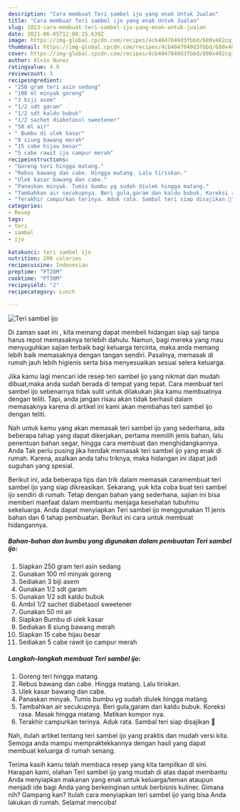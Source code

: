 ```yaml
---
description: "Cara membuat Teri sambel ijo yang enak Untuk Jualan"
title: "Cara membuat Teri sambel ijo yang enak Untuk Jualan"
slug: 1023-cara-membuat-teri-sambel-ijo-yang-enak-untuk-jualan
date: 2021-06-05T12:08:15.639Z
image: https://img-global.cpcdn.com/recipes/4cb4047049d3fbbd/680x482cq70/teri-sambel-ijo-foto-resep-utama.jpg
thumbnail: https://img-global.cpcdn.com/recipes/4cb4047049d3fbbd/680x482cq70/teri-sambel-ijo-foto-resep-utama.jpg
cover: https://img-global.cpcdn.com/recipes/4cb4047049d3fbbd/680x482cq70/teri-sambel-ijo-foto-resep-utama.jpg
author: Alvin Nunez
ratingvalue: 4.9
reviewcount: 3
recipeingredient:
- "250 gram teri asin sedang"
- "100 ml minyak goreng"
- "3 biji asem"
- "1/2 sdt garam"
- "1/2 sdt kaldu bubuk"
- "1/2 sachet diabetasol sweetener"
- "50 ml air"
- " Bumbu di ulek kasar"
- "8 siung bawang merah"
- "15 cabe hijau besar"
- "5 cabe rawit ijo campur merah"
recipeinstructions:
- "Goreng teri hingga matang."
- "Rebus bawang dan cabe. Hingga matang. Lalu tiriskan."
- "Ulek kasar bawang dan cabe."
- "Panaskan minyak. Tumis bumbu yg sudah diulek hingga matang."
- "Tambahkan air secukupnya. Beri gula,garam dan kaldu bubuk. Koreksi rasa. Masak hingga matang. Matikan kompor nya."
- "Terakhir campurkan terinya. Aduk rata. Sambal teri siap disajikan 💃"
categories:
- Resep
tags:
- teri
- sambel
- ijo

katakunci: teri sambel ijo 
nutrition: 200 calories
recipecuisine: Indonesian
preptime: "PT28M"
cooktime: "PT30M"
recipeyield: "2"
recipecategory: Lunch

---
```



![Teri sambel ijo](https://img-global.cpcdn.com/recipes/4cb4047049d3fbbd/680x482cq70/teri-sambel-ijo-foto-resep-utama.jpg)

Di zaman  saat ini , kita memang dapat membeli hidangan siap saji tanpa harus repot memasaknya terlebih dahulu. Namun, bagi mereka yang mau menyuguhkan sajian terbaik bagi keluarga tercinta, maka anda memang lebih baik memasaknya dengan tangan sendiri. Pasalnya, memasak di rumah jauh lebih higienis serta bisa menyesuaikan sesuai selera keluarga.

Jika kamu lagi mencari ide resep teri sambel ijo yang nikmat dan mudah dibuat,maka anda sudah berada di tempat yang tepat. Cara membuat teri sambel ijo  sebenarnya tidak sulit untuk dilakukan jika kamu membuatnya dengan teliti. Tapi, anda jangan risau akan tidak berhasil dalam memasaknya 
karena di artikel ini kami akan membahas teri sambel ijo dengan teliti.  



Nah untuk kamu yang akan memasak teri sambel ijo yang sederhana, ada beberapa tahap yang dapat dikerjakan, pertama memilih jenis bahan, lalu penentuan bahan segar, hingga cara membuat dan menghidangkannya. Anda Tak perlu pusing jika hendak memasak teri sambel ijo yang enak di rumah. Karena, asalkan anda  tahu triknya, maka hidangan ini dapat jadi suguhan yang spesial.

Berikut ini, ada beberapa tips dan trik dalam memasak caramembuat teri sambel ijo yang siap dikreasikan. Sekarang, yuk kita coba buat teri sambel ijo sendiri di rumah. Tetap dengan bahan yang sederhana, sajian ini bisa memberi manfaat dalam membantu menjaga kesehatan tubuhmu sekeluarga. Anda dapat menyiapkan Teri sambel ijo menggunakan 11 jenis bahan dan 6 tahap pembuatan. Berikut ini cara untuk membuat hidangannya.

<!--inarticleads1-->

##### Bahan-bahan dan bumbu yang digunakan dalam pembuatan Teri sambel ijo:

1. Siapkan 250 gram teri asin sedang
1. Gunakan 100 ml minyak goreng
1. Sediakan 3 biji asem
1. Gunakan 1/2 sdt garam
1. Gunakan 1/2 sdt kaldu bubuk
1. Ambil 1/2 sachet diabetasol sweetener
1. Gunakan 50 ml air
1. Siapkan  Bumbu di ulek kasar
1. Sediakan 8 siung bawang merah
1. Siapkan 15 cabe hijau besar
1. Sediakan 5 cabe rawit ijo campur merah




<!--inarticleads2-->

##### Langkah-langkah membuat Teri sambel ijo:

1. Goreng teri hingga matang.
1. Rebus bawang dan cabe. Hingga matang. Lalu tiriskan.
1. Ulek kasar bawang dan cabe.
1. Panaskan minyak. Tumis bumbu yg sudah diulek hingga matang.
1. Tambahkan air secukupnya. Beri gula,garam dan kaldu bubuk. Koreksi rasa. Masak hingga matang. Matikan kompor nya.
1. Terakhir campurkan terinya. Aduk rata. Sambal teri siap disajikan 💃




Nah, itulah artikel tentang  teri sambel ijo  yang praktis dan mudah versi kita. Semoga anda mampu mempraktekkannya dengan hasil yang dapat membuat keluarga di rumah senang. 

Terima kasih kamu telah membaca resep yang kita tampilkan di sini. Harapan kami, olahan  Teri sambel ijo yang mudah di atas dapat membantu Anda menyiapkan makanan yang enak untuk keluarga/teman ataupun menjadi ide bagi Anda yang berkeinginan untuk berbisnis kuliner. Gimana nih? Gampang kan? Itulah cara menyiapkan teri sambel ijo yang bisa Anda lakukan di rumah. Selamat mencoba!

